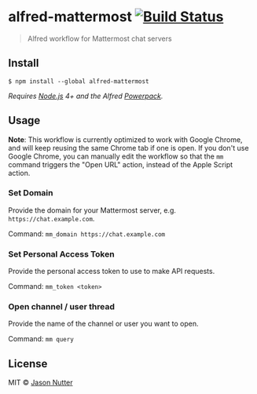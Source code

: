 # alfred-mattermost [![Build Status](https://travis-ci.org/jasonnutter/alfred-mattermost.svg?branch=master)](https://travis-ci.org/jasonnutter/alfred-mattermost)

> Alfred workflow for Mattermost chat servers


## Install

```
$ npm install --global alfred-mattermost
```

*Requires [Node.js](https://nodejs.org) 4+ and the Alfred [Powerpack](https://www.alfredapp.com/powerpack/).*


## Usage

**Note**: This workflow is currently optimized to work with Google Chrome, and will keep reusing the same Chrome tab if one is open. If you don't use Google Chrome, you can manually edit the workflow so that the `mm` command triggers the "Open URL" action, instead of the Apple Script action.

### Set Domain

Provide the domain for your Mattermost server, e.g. `https://chat.example.com`.

Command: `mm_domain https://chat.example.com`

### Set Personal Access Token

Provide the personal access token to use to make API requests.

Command: `mm_token <token>`

### Open channel / user thread

Provide the name of the channel or user you want to open.

Command: `mm query`


## License

MIT © [Jason Nutter](https://github.com/jasonnutter/alfred-newrelic)
